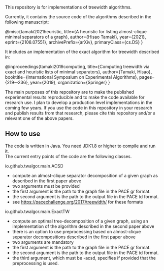 This repository is for implementations of treewidth algorithms.

Currently, it contains the source code of the algorithms 
described in the following manuscript:

@misc{tamaki2021heuristic,
      title={A heuristic for listing almost-clique minimal separators of a graph}, 
      author={Hisao Tamaki},
      year={2021},
      eprint={2108.07551},
      archivePrefix={arXiv},
      primaryClass={cs.DS}
}

It includes an implementation of the exact algorithm for treewidth described in:

@inproceedings{tamaki2019computing,
  title={Computing treewidth via exact and heuristic lists of minimal separators},
  author={Tamaki, Hisao},
  booktitle={International Symposium on Experimental Algorithms},
  pages={219--236},
  year={2019},
  organization={Springer}
}

The main purposes of this repository are to make the published experimental results reproducible 
and to make the code available for research use. I plan to develop a production level implementations
in the coming few years. If you use the code in this repository in your research and
publish results from that research, 
please cite this repository and/or a relevant one of the above papers.

## How to use
The code is written in Java. You need JDK1.8 or higher to compile and run it.  
The current entry points of the code are the following classes.

io.github.twalgor.main.ACSD
* compute an almost-clique separator decomposition of a given graph as described in the first paper above
* two arguments must be provided
 * the first argument is the path to the graph file in the PACE gr format. 
 * the second argument is the path to the output file in the PACE td format. 
 * see https://pacechallenge.org/2017/treewidth/ for these formats

io.github.twalgor.main.ExactTW
* compute an optimal tree-decomposition of a given graph, using an implementation of the algorithm described in the second paper above
* there is an option to use preprocessing based on almost-clique separator decompositions described in the first paper above
* two arguments are mandatory
 * the first argument is the path to the graph file in the PACE gr format. 
 * the second argument is the path to the output file in the PACE td format. 
 * the third argument, which must be -acsd, specifies if provided that the preprocessing is used.




 


